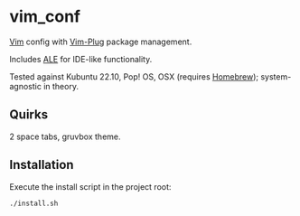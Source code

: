 # vim_conf

[Vim](https://github.com/vim/vim) config with [Vim-Plug](https://github.com/junegunn/vim-plug) package management.

Includes [ALE](https://github.com/w0rp/ale) for IDE-like functionality.

Tested against Kubuntu 22.10, Pop! OS, OSX (requires [Homebrew](https://brew.sh/)); system-agnostic in theory.

## Quirks

2 space tabs, gruvbox theme.

## Installation

Execute the install script in the project root:
```
./install.sh
```

